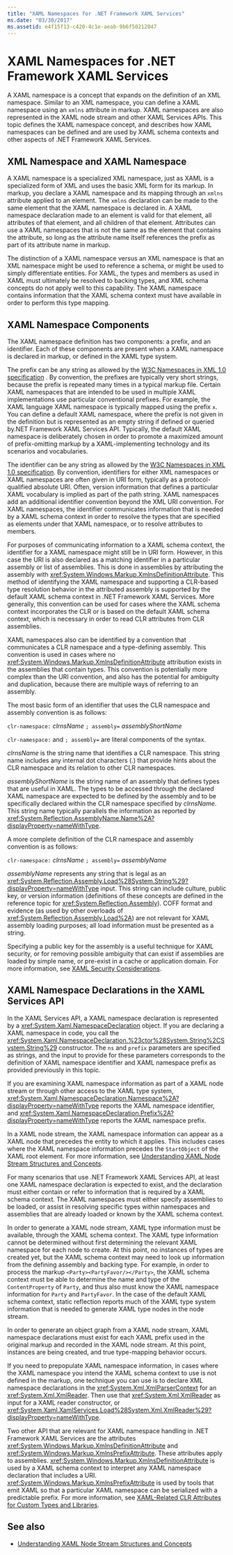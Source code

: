 ```yaml
---
title: "XAML Namespaces for .NET Framework XAML Services"
ms.date: "03/30/2017"
ms.assetid: e4f15f13-c420-4c1e-aeab-9b6f50212047
---
```

# XAML Namespaces for .NET Framework XAML Services
A XAML namespace is a concept that expands on the definition of an XML namespace. Similar to an XML namespace, you can define a XAML namespace using an `xmlns` attribute in markup. XAML namespaces are also represented in the XAML node stream and other XAML Services APIs. This topic defines the XAML namespace concept, and describes how XAML namespaces can be defined and are used by XAML schema contexts and other aspects of .NET Framework XAML Services.  
  
## XML Namespace and XAML Namespace  
 A XAML namespace is a specialized XML namespace, just as XAML is a specialized form of XML and uses the basic XML form for its markup. In markup, you declare a XAML namespace and its mapping through an `xmlns` attribute applied to an element. The `xmlns` declaration can be made to the same element that the XAML namespace is declared in. A XAML namespace declaration made to an element is valid for that element, all attributes of that element, and all children of that element. Attributes can use a XAML namespaces that is not the same as the element that contains the attribute, so long as the attribute name itself references the prefix as part of its attribute name in markup.  
  
 The distinction of a XAML namespace versus an XML namespace is that an XML namespace might be used to reference a schema, or might be used to simply differentiate entities. For XAML, the types and members as used in XAML must ultimately be resolved to backing types, and XML schema concepts do not apply well to this capability. The XAML namespace contains information that the XAML schema context must have available in order to perform this type mapping.  
  
## XAML Namespace Components  
 The XAML namespace definition has two components: a prefix, and an identifier. Each of these components are present when a XAML namespace is declared in markup, or defined in the XAML type system.  
  
 The prefix can be any string as allowed by the [W3C Namespaces in XML 1.0 specification](https://www.w3.org/TR/REC-xml-names/) . By convention, the prefixes are typically very short strings, because the prefix is repeated many times in a typical markup file. Certain XAML namespaces that are intended to be used in multiple XAML implementations use particular conventional prefixes. For example, the XAML language XAML namespace is typically mapped using the prefix `x`. You can define a default XAML namespace, where the prefix is not given in the definition but is represented as an empty string if defined or queried by.NET Framework XAML Services API. Typically, the default XAML namespace is deliberately chosen in order to promote a maximized amount of prefix-omitting markup by a XAML-implementing technology and its scenarios and vocabularies.  
  
 The identifier can be any string as allowed by the [W3C Namespaces in XML 1.0 specification](https://www.w3.org/TR/REC-xml-names/). By convention, identifiers for either XML namespaces or XAML namespaces are often given in URI form, typically as a protocol-qualified absolute URI. Often, version information that defines a particular XAML vocabulary is implied as part of the path string. XAML namespaces add an additional identifier convention beyond the XML URI convention. For XAML namespaces, the identifier communicates information that is needed by a XAML schema context in order to resolve the types that are specified as elements under that XAML namespace, or to resolve attributes to members.  
  
 For purposes of communicating information to a XAML schema context, the identifier for a XAML namespace might still be in URI form. However, in this case the URI is also declared as a matching identifier in a particular assembly or list of assemblies. This is done in assemblies by attributing the assembly with <xref:System.Windows.Markup.XmlnsDefinitionAttribute>. This method of identifying the XAML namespace and supporting a CLR-based type resolution behavior in the attributed assembly is supported by the default XAML schema context in .NET Framework XAML Services. More generally, this convention can be used for cases where the XAML schema context incorporates the CLR or is based on the default XAML schema context, which is necessary in order to read CLR attributes from CLR assemblies.  
  
 XAML namespaces also can be identified by a convention that communicates a CLR namespace and a type-defining assembly. This convention is used in cases where no <xref:System.Windows.Markup.XmlnsDefinitionAttribute> attribution exists in the assemblies that contain types. This convention is potentially more complex than the URI convention, and also has the potential for ambiguity and duplication, because there are multiple ways of referring to an assembly.  
  
 The most basic form of an identifier that uses the CLR namespace and assembly convention is as follows:  
  
 `clr-namespace:` *clrnsName* `; assembly=` *assemblyShortName*  
  
 `clr-namespace:` and `; assembly=` are literal components of the syntax.  
  
 *clrnsName* is the string name that identifies a CLR namespace. This string name includes any internal dot characters (.) that provide hints about the CLR namespace and its relation to other CLR namespaces.  
  
 *assemblyShortName* is the string name of an assembly that defines types that are useful in XAML. The types to be accessed through the declared XAML namespace are expected to be defined by the assembly and to be specifically declared within the CLR namespace specified by *clrnsName*. This string name typically parallels the information as reported by <xref:System.Reflection.AssemblyName.Name%2A?displayProperty=nameWithType>.  
  
 A more complete definition of the CLR namespace and assembly convention is as follows:  
  
 `clr-namespace:` *clrnsName* `; assembly=` *assemblyName*  
  
 *assemblyName* represents any string that is legal as an <xref:System.Reflection.Assembly.Load%28System.String%29?displayProperty=nameWithType> input. This string can include culture, public key, or version information (definitions of these concepts are defined in the reference topic for <xref:System.Reflection.Assembly>). COFF format and evidence (as used by other overloads of <xref:System.Reflection.Assembly.Load%2A>) are not relevant for XAML assembly loading purposes; all load information must be presented as a string.  
  
 Specifying a public key for the assembly is a useful technique for XAML security, or for removing possible ambiguity that can exist if assemblies are loaded by simple name, or pre-exist in a cache or application domain. For more information, see [XAML Security Considerations](xaml-security-considerations.md).  
  
## XAML Namespace Declarations in the XAML Services API  
 In the XAML Services API, a XAML namespace declaration is represented by a <xref:System.Xaml.NamespaceDeclaration> object. If you are declaring a XAML namespace in code, you call the <xref:System.Xaml.NamespaceDeclaration.%23ctor%28System.String%2CSystem.String%29> constructor. The `ns` and `prefix` parameters are specified as strings, and the input to provide for these parameters corresponds to the definition of XAML namespace identifier and XAML namespace prefix as provided previously in this topic.  
  
 If you are examining XAML namespace information as part of a XAML node stream or through other access to the XAML type system, <xref:System.Xaml.NamespaceDeclaration.Namespace%2A?displayProperty=nameWithType> reports the XAML namespace identifier, and <xref:System.Xaml.NamespaceDeclaration.Prefix%2A?displayProperty=nameWithType> reports the XAML namespace prefix.  
  
 In a XAML node stream, the XAML namespace information can appear as a XAML node that precedes the entity to which it applies. This includes cases where the XAML namespace information precedes the `StartObject` of the XAML root element. For more information, see [Understanding XAML Node Stream Structures and Concepts](understanding-xaml-node-stream-structures-and-concepts.md).  
  
 For many scenarios that use .NET Framework XAML Services API, at least one XAML namespace declaration is expected to exist, and the declaration must either contain or refer to information that is required by a XAML schema context. The XAML namespaces must either specify assemblies to be loaded, or assist in resolving specific types within namespaces and assemblies that are already loaded or known by the XAML schema context.  
  
 In order to generate a XAML node stream, XAML type information must be available, through the XAML schema context. The XAML type information cannot be determined without first determining the relevant XAML namespace for each node to create. At this point, no instances of types are created yet, but the XAML schema context may need to look up information from the defining assembly and backing type. For example, in order to process the markup `<Party><PartyFavor/></Party>`, the XAML schema context must be able to determine the name and type of the `ContentProperty` of `Party`, and thus also must know the XAML namespace information for `Party` and `PartyFavor`. In the case of the default XAML schema context, static reflection reports much of the XAML type system information that is needed to generate XAML type nodes in the node stream.  
  
 In order to generate an object graph from a XAML node stream, XAML namespace declarations must exist for each XAML prefix used in the original markup and recorded in the XAML node stream. At this point, instances are being created, and true type-mapping behavior occurs.  
  
 If you need to prepopulate XAML namespace information, in cases where the XAML namespace you intend the XAML schema context to use is not defined in the markup, one technique you can use is to declare XML namespace declarations in the <xref:System.Xml.XmlParserContext> for an <xref:System.Xml.XmlReader>. Then use that <xref:System.Xml.XmlReader> as input for a XAML reader constructor, or <xref:System.Xaml.XamlServices.Load%28System.Xml.XmlReader%29?displayProperty=nameWithType>.  
  
 Two other API that are relevant for XAML namespace handling in .NET Framework XAML Services are the attributes <xref:System.Windows.Markup.XmlnsDefinitionAttribute> and <xref:System.Windows.Markup.XmlnsPrefixAttribute>. These attributes apply to assemblies. <xref:System.Windows.Markup.XmlnsDefinitionAttribute> is used by a XAML schema context to interpret any XAML namespace declaration that includes a URI. <xref:System.Windows.Markup.XmlnsPrefixAttribute> is used by tools that emit XAML so that a particular XAML namespace can be serialized with a predictable prefix. For more information, see [XAML-Related CLR Attributes for Custom Types and Libraries](xaml-related-clr-attributes-for-custom-types-and-libraries.md).  
  
## See also

- [Understanding XAML Node Stream Structures and Concepts](understanding-xaml-node-stream-structures-and-concepts.md)
